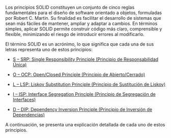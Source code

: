 Los principios SOLID constituyen un conjunto de cinco reglas fundamentales para el diseño de software orientado a objetos, formuladas por Robert C. Martin. Su finalidad es facilitar el desarrollo de sistemas que sean más fáciles de mantener, ampliar y adaptar a cambios. En términos simples, aplicar SOLID permite construir código más claro, comprensible y flexible, minimizando el riesgo de introducir errores al modificarlo.

El término SOLID es un acrónimo, lo que significa que cada una de sus letras representa uno de estos principios:

- [S – SRP: Single Responsibility Principle (Principio de Responsabilidad Única)](srp.md)

- [O – OCP: Open/Closed Principle (Principio de Abierto/Cerrado)](ocp.md)

- [L – LSP: Liskov Substitution Principle (Principio de Sustitución de Liskov)](lsp.md)

- [I – ISP: Interface Segregation Principle (Principio de Segregación de Interfaces)](isp.md)

- [D – DIP: Dependency Inversion Principle (Principio de Inversión de Dependencias)](ocp.md)

A continuación, se presenta una explicación detallada de cada uno de estos principios.
